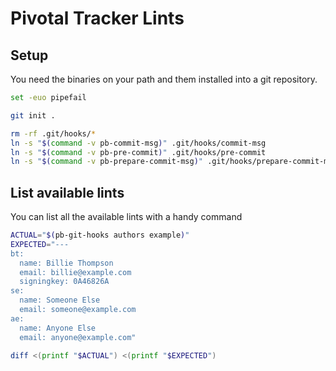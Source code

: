 # Pivotal Tracker Lints

## Setup

You need the binaries on your path and them installed into a git
repository.

``` bash
set -euo pipefail

git init .

rm -rf .git/hooks/*
ln -s "$(command -v pb-commit-msg)" .git/hooks/commit-msg
ln -s "$(command -v pb-pre-commit)" .git/hooks/pre-commit
ln -s "$(command -v pb-prepare-commit-msg)" .git/hooks/prepare-commit-msg
```

## List available lints

You can list all the available lints with a handy command

``` bash
ACTUAL="$(pb-git-hooks authors example)"
EXPECTED="---
bt:
  name: Billie Thompson
  email: billie@example.com
  signingkey: 0A46826A
se:
  name: Someone Else
  email: someone@example.com
ae:
  name: Anyone Else
  email: anyone@example.com"

diff <(printf "$ACTUAL") <(printf "$EXPECTED")
```
